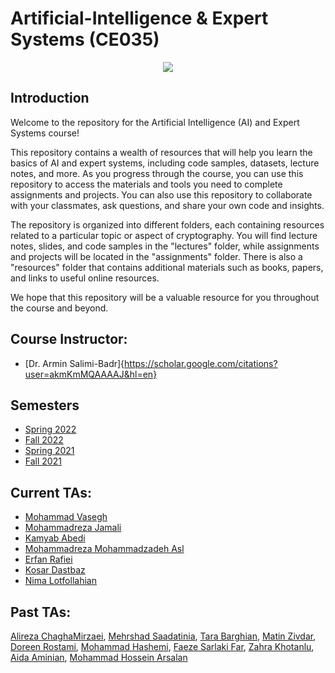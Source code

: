 # Artificial-Intelligence & Expert Systems (CE035)

<p align="center">
  <img src="https://github.com/SBU-CE/Artificial-Intelligence/blob/main/images/course-logo.jpg">	
</p>

## Introduction

Welcome to the repository for the Artificial Intelligence (AI) and Expert Systems course!

This repository contains a wealth of resources that will help you learn the basics of AI and expert systems, including code samples, datasets, lecture notes, and more. As you progress through the course, you can use this repository to access the materials and tools you need to complete assignments and projects. You can also use this repository to collaborate with your classmates, ask questions, and share your own code and insights.

The repository is organized into different folders, each containing resources related to a particular topic or aspect of cryptography. You will find lecture notes, slides, and code samples in the "lectures" folder, while assignments and projects will be located in the "assignments" folder. There is also a "resources" folder that contains additional materials such as books, papers, and links to useful online resources.

We hope that this repository will be a valuable resource for you throughout the course and beyond.

## Course Instructor:
* [Dr. Armin Salimi-Badr]{https://scholar.google.com/citations?user=akmKmMQAAAAJ&hl=en}

## Semesters
* [Spring 2022](https://github.com/SBU-CE/CE035-Artificial-Intelligence/tree/main/2022%20-%22Spring)
* [Fall 2022](https://github.com/SBU-CE/CE035-Artificial-Intelligence/tree/main/2022%20-%20Fall)
* [Spring 2021](https://github.com/SBU-CE/CE035-Artificial-Intelligence/tree/main/2022%20-%20Spring)
* [Fall 2021](https://github.com/SBU-CE/CE035-Artificial-Intelligence/tree/main/2021%20-%20Fall)


## Current TAs:
* [Mohammad Vasegh](https://github.com/mesmol)
* [Mohammadreza Jamali](https://github.com/mreza79)
* [Kamyab Abedi](https://github.com/b4ym4k)
* [Mohammadreza Mohammadzadeh Asl](https://github.com/Mohammadreza-mz)
* [Erfan Rafiei](https://github.com/3RFUNn)
* [Kosar Dastbaz](https://github.com/KosarDst)
* [Nima Lotfollahian](https://github.com/nimalotfo)

## Past TAs:
[Alireza ChaghaMirzaei](https://github.com/achm25), [Mehrshad Saadatinia](https://github.com/mehrshad-sdtn), [Tara Barghian](https://github.com/taraBarghian), [Matin Zivdar](https://github.com/zivdar001matin), [Doreen Rostami](https://github.com/DorreenRostami), [Mohammad Hashemi](https://github.com/mohammadhashemii), [Faeze Sarlaki Far](https://github.com/faezesarlakifar), [Zahra Khotanlu](https://github.com/zkhotanlou), [Aida Aminian](https://github.com/aidaaminian), [Mohammad Hossein Arsalan](https://github.com/ARSERLIN)


